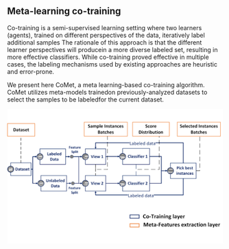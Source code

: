 ## Meta-learning co-training
Co-training is a semi-supervised learning setting where two learners (agents), trained on different perspectives of the data, iteratively label additional samples
The rationale of this approach is that the different learner perspectives will producein a more diverse labeled set, resulting in more effective classifiers. 
While co-training proved effective in multiple cases, the labeling mechanisms used by existing approaches are heuristic and error-prone. 

We present here CoMet, a meta learning-based co-training algorithm. 
CoMet utilizes meta-models trainedon previously-analyzed datasets to select the samples to be labeledfor the current dataset. 


![Meta-features extraction](https://github.com/Zaksg/MetaCoTrainingV2/blob/master/comet_framework.png)

